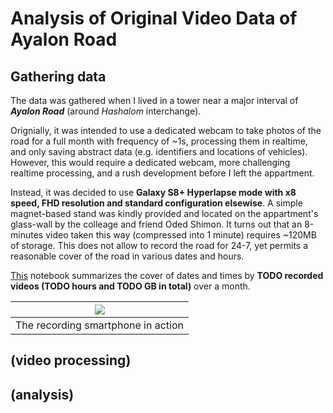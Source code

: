 # Analysis of Original Video Data of Ayalon Road

## Gathering data

The data was gathered when I lived in a tower near a major interval of ***Ayalon Road*** (around *Hashalom* interchange).

Orignially, it was intended to use a dedicated webcam to take photos of the road for a full month with frequency of ~1s, processing them in realtime, and only saving abstract data (e.g. identifiers and locations of vehicles).
However, this would require a dedicated webcam, more challenging realtime processing, and a rush development before I left the appartment.

Instead, it was decided to use **Galaxy S8+ Hyperlapse mode with x8 speed, FHD resolution and standard configuration elsewise**.
A simple magnet-based stand was kindly provided and located on the appartment's glass-wall by the colleage and friend Oded Shimon.
It turns out that an 8-minutes video taken this way (compressed into 1 minute) requires ~120MB of storage.
This does not allow to record the road for 24-7, yet permits a reasonable cover of the road in various dates and hours.

[This](https://github.com/ido90/AyalonRoad/blob/master/photographer/VideosTimes.ipynb) notebook summarizes the cover of dates and times by **TODO recorded videos (TODO hours and TODO GB in total)** over a month.

| ![](https://idogreenberg.neocities.org/linked_images/stand2.jpg) |
| :--: |
| The recording smartphone in action |


## (video processing)


## (analysis)
